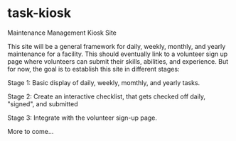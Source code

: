 # task-kiosk
Maintenance Management Kiosk Site

This site will be a general framework for daily, weekly, monthly, and yearly maintenance for a facility. This should eventually link to a volunteer sign up page where volunteers can submit their skills, abilities, and experience. But for now, the goal is to establish this site in different stages:

Stage 1: Basic display of daily, weekly, momthly, and yearly tasks. 

Stage 2: Create an interactive checklist, that gets checked off daily, "signed", and submitted

Stage 3: Integrate with the volunteer sign-up page. 

More to come...
